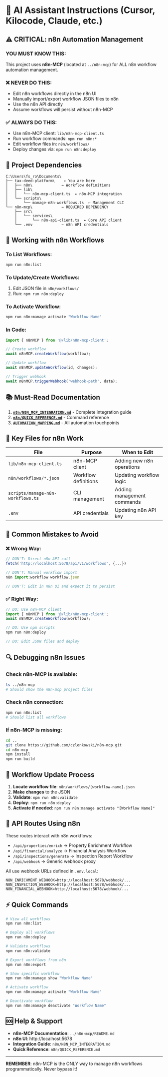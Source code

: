 # 🤖 AI Assistant Instructions (Cursor, Kilocode, Claude, etc.)

## ⚠️ CRITICAL: n8n Automation Management

### YOU MUST KNOW THIS:
This project uses **n8n-MCP** (located at `../n8n-mcp`) for ALL n8n workflow automation management.

### ❌ NEVER DO THIS:
- Edit n8n workflows directly in the n8n UI
- Manually import/export workflow JSON files to n8n
- Use the n8n API directly
- Assume workflows will persist without n8n-MCP

### ✅ ALWAYS DO THIS:
- Use n8n-MCP client: `lib/n8n-mcp-client.ts`
- Run workflow commands: `npm run n8n:*`
- Edit workflow files in: `n8n/workflows/`
- Deploy changes via: `npm run n8n:deploy`

## 📁 Project Dependencies

```
C:\Users\fs_ro\Documents\
├── tax-deed-platform\    ← You are here
│   ├── n8n\             ← Workflow definitions
│   ├── lib\
│   │   └── n8n-mcp-client.ts  ← n8n-MCP integration
│   └── scripts\
│       └── manage-n8n-workflows.ts  ← Management CLI
└── n8n-mcp\             ← REQUIRED DEPENDENCY
    ├── src\
    │   └── services\
    │       └── n8n-api-client.ts  ← Core API client
    └── .env             ← n8n API credentials
```

## 🔧 Working with n8n Workflows

### To List Workflows:
```bash
npm run n8n:list
```

### To Update/Create Workflows:
1. Edit JSON file in `n8n/workflows/`
2. Run: `npm run n8n:deploy`

### To Activate Workflow:
```bash
npm run n8n:manage activate "Workflow Name"
```

### In Code:
```typescript
import { n8nMCP } from '@/lib/n8n-mcp-client';

// Create workflow
await n8nMCP.createWorkflow(workflow);

// Update workflow
await n8nMCP.updateWorkflow(id, changes);

// Trigger webhook
await n8nMCP.triggerWebhook('webhook-path', data);
```

## 📚 Must-Read Documentation

1. **[`n8n/N8N_MCP_INTEGRATION.md`](n8n/N8N_MCP_INTEGRATION.md)** - Complete integration guide
2. **[`n8n/QUICK_REFERENCE.md`](n8n/QUICK_REFERENCE.md)** - Command reference
3. **[`AUTOMATION_MAPPING.md`](AUTOMATION_MAPPING.md)** - All automation touchpoints

## 🎯 Key Files for n8n Work

| File | Purpose | When to Edit |
|------|---------|--------------|
| `lib/n8n-mcp-client.ts` | n8n-MCP client | Adding new n8n operations |
| `n8n/workflows/*.json` | Workflow definitions | Updating workflow logic |
| `scripts/manage-n8n-workflows.ts` | CLI management | Adding management commands |
| `.env` | API credentials | Updating n8n API key |

## 🚨 Common Mistakes to Avoid

### ❌ Wrong Way:
```javascript
// DON'T: Direct n8n API call
fetch('http://localhost:5678/api/v1/workflows', {...})

// DON'T: Manual workflow import
n8n import:workflow workflow.json

// DON'T: Edit in n8n UI and expect it to persist
```

### ✅ Right Way:
```javascript
// DO: Use n8n-MCP client
import { n8nMCP } from '@/lib/n8n-mcp-client';
await n8nMCP.createWorkflow(workflow);

// DO: Use npm scripts
npm run n8n:deploy

// DO: Edit JSON files and deploy
```

## 🔍 Debugging n8n Issues

### Check n8n-MCP is available:
```bash
ls ../n8n-mcp
# Should show the n8n-mcp project files
```

### Check n8n connection:
```bash
npm run n8n:list
# Should list all workflows
```

### If n8n-MCP is missing:
```bash
cd ..
git clone https://github.com/czlonkowski/n8n-mcp.git
cd n8n-mcp
npm install
npm run build
```

## 📝 Workflow Update Process

1. **Locate workflow file**: `n8n/workflows/[workflow-name].json`
2. **Make changes** to the JSON
3. **Validate**: `npm run n8n:validate`
4. **Deploy**: `npm run n8n:deploy`
5. **Activate if needed**: `npm run n8n:manage activate "[Workflow Name]"`

## 🔗 API Routes Using n8n

These routes interact with n8n workflows:

- `/api/properties/enrich` → Property Enrichment Workflow
- `/api/financial/analyze` → Financial Analysis Workflow
- `/api/inspections/generate` → Inspection Report Workflow
- `/api/webhook` → Generic webhook proxy

All use webhook URLs defined in `.env.local`:
```env
N8N_ENRICHMENT_WEBHOOK=http://localhost:5678/webhook/...
N8N_INSPECTION_WEBHOOK=http://localhost:5678/webhook/...
N8N_FINANCIAL_WEBHOOK=http://localhost:5678/webhook/...
```

## ⚡ Quick Commands

```bash
# View all workflows
npm run n8n:list

# Deploy all workflows
npm run n8n:deploy

# Validate workflows
npm run n8n:validate

# Export workflows from n8n
npm run n8n:export

# Show specific workflow
npm run n8n:manage show "Workflow Name"

# Activate workflow
npm run n8n:manage activate "Workflow Name"

# Deactivate workflow
npm run n8n:manage deactivate "Workflow Name"
```

## 🆘 Help & Support

- **n8n-MCP Documentation**: `../n8n-mcp/README.md`
- **n8n UI**: http://localhost:5678
- **Integration Guide**: `n8n/N8N_MCP_INTEGRATION.md`
- **Quick Reference**: `n8n/QUICK_REFERENCE.md`

---

**REMEMBER**: n8n-MCP is the ONLY way to manage n8n workflows programmatically. Never bypass it!